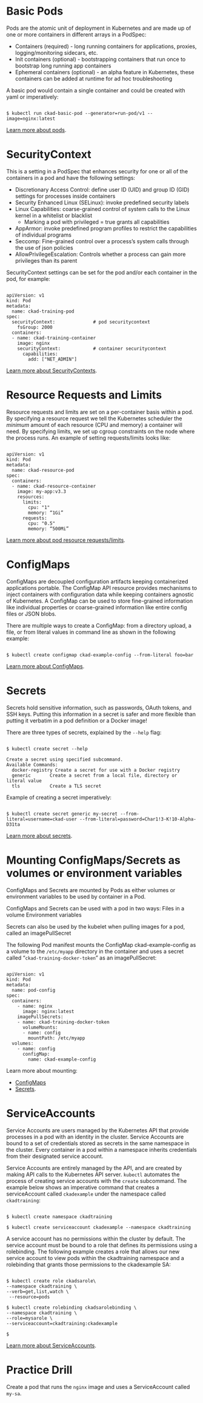 <!-- CKAD Self-Study Mod 1 -->


# Basic Pods

Pods are the atomic unit of deployment in Kubernetes and are made up of one or more containers in different arrays in a PodSpec:

- Containers (required) - long running containers for applications, proxies, logging/monitoring sidecars, etc.
- Init containers (optional) - bootstrapping containers that run once to bootstrap long running app containers
- Ephemeral containers (optional) - an alpha feature in Kubernetes, these containers can be added at runtime for ad hoc troubleshooting

A basic pod would contain a single container and could be created with yaml or imperatively:

<pre class="wp-block-code"><code>
$ kubectl run ckad-basic-pod --generator=run-pod/v1 --image=nginx:latest
</code></pre>

[Learn more about pods](https://kubernetes.io/docs/concepts/workloads/pods/pod/).


# SecurityContext

This is a setting in a PodSpec that enhances security for one or all of the containers in a pod and have the following settings:
- Discretionary Access Control: define user ID (UID) and group ID (GID) settings for processes inside containers
- Security Enhanced Linux (SELinux): invoke predefined security labels
- Linux Capabilities: coarse-grained control of system calls to the Linux kernel in a whitelist or blacklist
  - Marking a pod with privileged = true grants all capabilities
- AppArmor: invoke predefined program profiles to restrict the capabilities of individual programs
- Seccomp: Fine-grained control over a process’s system calls through the use of json policies
- AllowPrivilegeEscalation: Controls whether a process can gain more privileges than its parent

SecurityContext settings can be set for the pod and/or each container in the pod, for example:

<pre class="wp-block-code"><code>
apiVersion: v1
kind: Pod
metadata:
  name: ckad-training-pod
spec:
  securityContext:              # pod securitycontext
    fsGroup: 2000
  containers:
  - name: ckad-training-container
    image: nginx
    securityContext:            # container securitycontext
      capabilities:
        add: ["NET_ADMIN"]
</code></pre>

[Learn more about SecurityContexts](https://kubernetes.io/docs/tasks/configure-pod-container/security-context/).

# Resource Requests and Limits

Resource requests and limits are set on a per-container basis within a pod. By specifying a resource request we tell the Kubernetes scheduler the _minimum_ amount of each resource (CPU and memory) a container will need. By specifying limits, we set up cgroup constraints on the node where the process runs. An example of setting requests/limits looks like:

<pre class="wp-block-code"><code>
apiVersion: v1
kind: Pod
metadata:
  name: ckad-resource-pod
spec:
  containers:
  - name: ckad-resource-container
    image: my-app:v3.3
    resources:
      limits:
        cpu: "1"
        memory: “1Gi”
      requests:
        cpu: "0.5"
        memory: “500Mi”
</code></pre>

[Learn more about pod resource requests/limits](https://kubernetes.io/docs/tasks/configure-pod-container/assign-cpu-resource/).


# ConfigMaps

ConfigMaps are decoupled configuration artifacts keeping containerized applications portable.
The ConfigMap API resource provides mechanisms to inject containers with configuration data while
keeping containers agnostic of Kubernetes. A ConfigMap can be used to store fine-grained information like individual properties or coarse-grained information like entire config files or JSON blobs.

There are multiple ways to create a ConfigMap: from a directory upload, a file, or from literal values in command line as shown in the following example:

<pre class="wp-block-code"><code>
$ kubectl create configmap ckad-example-config --from-literal foo=bar
</code></pre>

[Learn more about ConfigMaps](https://kubernetes.io/docs/tasks/configure-pod-container/configure-pod-configmap/).


# Secrets

Secrets hold sensitive information, such as passwords, OAuth tokens, and SSH keys. Putting this information in a secret is safer and more flexible than putting it verbatim in a pod definition or a Docker image!

There are three types of secrets, explained by the `--help` flag:

<pre class="wp-block-code"><code>
$ kubectl create secret --help

Create a secret using specified subcommand.
Available Commands:
  docker-registry Create a secret for use with a Docker registry
  generic     	Create a secret from a local file, directory or literal value
  tls         	Create a TLS secret
</code></pre>

Example of creating a secret imperatively:

<pre class="wp-block-code"><code>
$ kubectl create secret generic my-secret --from-literal=username=ckad-user --from-literal=password=Char1!3-K!10-Alpha-D31ta
</code></pre>

[Learn more about secrets](https://kubernetes.io/docs/concepts/configuration/secret/).


# Mounting ConfigMaps/Secrets as volumes or environment variables

ConfigMaps and Secrets are mounted by Pods as either volumes or environment variables to be used by container in a Pod.

ConfigMaps and Secrets can be used with a pod in two ways:
Files in a volume
Environment variables

Secrets can also be used by the kubelet when pulling images for a pod, called an imagePullSecret

The following Pod manifest mounts the ConfigMap ckad-example-config as a volume to the `/etc/myapp` directory in the container and uses a secret called “`ckad-training-docker-token`” as an imagePullSecret:

<pre class="wp-block-code"><code>
apiVersion: v1
kind: Pod
metadata:
  name: pod-config
spec:
  containers:
    - name: nginx
      image: nginx:latest
    imagePullSecrets:
    - name: ckad-training-docker-token
      volumeMounts:
      - name: config
        mountPath: /etc/myapp
  volumes:
    - name: config
      configMap:
        name: ckad-example-config
</code></pre>

Learn more about mounting:
- [ConfigMaps](https://kubernetes.io/docs/tasks/configure-pod-container/configure-pod-configmap/)
- [Secrets](https://kubernetes.io/docs/concepts/configuration/secret/).


# ServiceAccounts


Service Accounts are users managed by the Kubernetes API that provide processes in a pod with an identity in the cluster. Service Accounts are bound to a set of credentials stored as secrets in the same namespace in the cluster. Every container in a pod within a namespace inherits credentials from their designated service account.

Service Accounts are entirely managed by the API, and are created by making API calls to the Kubernetes API server. `kubectl` automates the process of creating service accounts with the `create` subcommand. The example below shows an imperative command that creates a serviceAccount called `ckadexample` under the namespace called `ckadtraining`:

<pre class="wp-block-code"><code>
$ kubectl create namespace ckadtraining

$ kubectl create serviceaccount ckadexample --namespace ckadtraining
</code></pre>

A service account has no permissions within the cluster by default. The service account must be bound to a role that defines its permissions using a rolebinding. The following example creates a role that allows our new service account to view pods within the ckadtraining namespace and a rolebinding that grants those permissions to the ckadexample SA:

<pre class="wp-block-code"><code>
$ kubectl create role ckadsarole\
--namespace ckadtraining \
--verb=get,list,watch \
 --resource=pods

$ kubectl create rolebinding ckadsarolebinding \
--namespace ckadtraining \
--role=mysarole \
--serviceaccount=ckadtraining:ckadexample

$
</code></pre>

[Learn more about ServiceAccounts](https://kubernetes.io/docs/tasks/configure-pod-container/configure-service-account/).


# Practice Drill

Create a pod that runs the <code>nginx</code> image and uses a ServiceAccount called <code>my-sa</code>.
